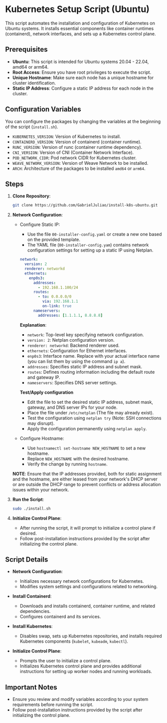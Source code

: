 # Kubernetes Setup Script (Ubuntu)

This script automates the installation and configuration of Kubernetes on Ubuntu systems. It installs essential components like container runtimes (containerd), network interfaces, and sets up a Kubernetes control plane.

## Prerequisites
- **Ubuntu**: This script is intended for Ubuntu systems 20.04 - 22.04, amd64 or arm64.
- **Root Access**: Ensure you have root privileges to execute the script.
- **Unique Hostname**: Make sure each node has a unique hostname for cluster identification.
- **Static IP Address**: Configure a static IP address for each node in the cluster.

## Configuration Variables

You can configure the packages by changing the variables at the beginning of the script (`install.sh`).

- `KUBERNETES_VERSION`: Version of Kubernetes to install.
- `CONTAINERD_VERSION`: Version of containerd (container runtime).
- `RUNC_VERSION`: Version of runc (container runtime dependency).
- `CNI_VERSION`: Version of CNI (Container Network Interface).
- `POD_NETWORK_CIDR`: Pod network CIDR for Kubernetes cluster.
- `WEAVE_NETWORK_VERSION`: Version of Weave Network to be installed.
- `ARCH`: Architecture of the packages to be installed `amd64` or `arm64`.

## Steps

1. **Clone Repository**:
   ```bash
   git clone https://github.com/GabrielJuliao/install-k8s-ubuntu.git
   ```

2. **Network Configuration**:
   - Configure Static IP:
     - Use the file `00-installer-config.yaml` or create a new one based on the provided template.
     - The YAML file (`00-installer-config.yam`) contains network configuration settings for setting up a static IP using Netplan.
     
     ```yaml
     network:
       version: 2
       renderer: networkd
       ethernets:
         enp0s3:
           addresses:
             - 192.168.1.100/24
           routes:
             - to: 0.0.0.0/0
               via: 192.168.1.1
               on-link: true
           nameservers:
             addresses: [1.1.1.1, 8.8.8.8]
     ```

     **Explanation**:
      - `network`: Top-level key specifying network configuration.
      - `version: 2`: Netplan configuration version.
      - `renderer: networkd`: Backend renderer used.
      - `ethernets`: Configuration for Ethernet interfaces.
      - `enp0s3`: Interface name. Replace with your actual interface name (you can list them by  using the command `ip a`).
      - `addresses`: Specifies static IP address and subnet mask.
      - `routes`: Defines routing information including the default route and gateway IP.
      - `nameservers`: Specifies DNS server settings.
     
     **Test/Apply configuration**
     - Edit the file to set the desired static IP address, subnet mask, gateway, and DNS server IPs for your node.
     - Place the file under `/etc/netplan` (The file may already exist).
     - Test the configuration using `netplan try` (Note: SSH connections may disrupt).
     - Apply the configuration permanently using `netplan apply`.

   - Configure Hostname:
     - Use `hostnamectl set-hostname NEW_HOSTNAME` to set a new hostname.
     - Replace `NEW_HOSTNAME` with the desired hostname.
     - Verify the change by running `hostname`.

   **NOTE**: Ensure that the IP addresses provided, both for static assignment and the hostname, are either leased from your network's DHCP server or are outside the DHCP range to prevent conflicts or address allocation issues within your network.

3. **Run the Script**:
   ```bash
   sudo ./install.sh
   ```

4. **Initialize Control Plane**:
   - After running the script, it will prompt to initialize a control plane if desired.
   - Follow post-installation instructions provided by the script after initializing the control plane.

## Script Details

- **Network Configuration**:
  - Initializes necessary network configurations for Kubernetes.
  - Modifies system settings and configurations related to networking.

- **Install Containerd**:
  - Downloads and installs containerd, container runtime, and related dependencies.
  - Configures containerd and its services.

- **Install Kubernetes**:
  - Disables swap, sets up Kubernetes repositories, and installs required Kubernetes components (`kubelet`, `kubeadm`, `kubectl`).

- **Initialize Control Plane**:
  - Prompts the user to initialize a control plane.
  - Initializes Kubernetes control plane and provides additional instructions for setting up worker nodes and running workloads.

## Important Notes

- Ensure you review and modify variables according to your system requirements before running the script.
- Follow post-installation instructions provided by the script after initializing the control plane.

